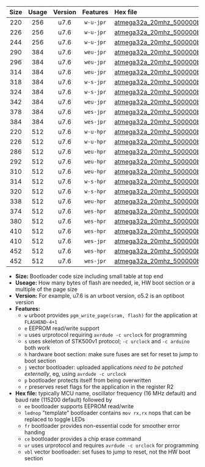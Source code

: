 |Size|Usage|Version|Features|Hex file|
|:-:|:-:|:-:|:-:|:--|
|220|256|u7.6|`w-u-jpr`|[atmega32a_20mhz_500000bps_ur_vbl.hex](https://raw.githubusercontent.com/stefanrueger/urboot/main/bootloaders/atmega32a/fcpu_20mhz/500000_bps/atmega32a_20mhz_500000bps_ur_vbl.hex)|
|226|256|u7.6|`w-u-jpr`|[atmega32a_20mhz_500000bps_lednop_ur_vbl.hex](https://raw.githubusercontent.com/stefanrueger/urboot/main/bootloaders/atmega32a/fcpu_20mhz/500000_bps/atmega32a_20mhz_500000bps_lednop_ur_vbl.hex)|
|244|256|u7.6|`w-u-jpr`|[atmega32a_20mhz_500000bps_lednop_fr_ur_vbl.hex](https://raw.githubusercontent.com/stefanrueger/urboot/main/bootloaders/atmega32a/fcpu_20mhz/500000_bps/atmega32a_20mhz_500000bps_lednop_fr_ur_vbl.hex)|
|290|384|u7.6|`weu-jpr`|[atmega32a_20mhz_500000bps_ee_ur_vbl.hex](https://raw.githubusercontent.com/stefanrueger/urboot/main/bootloaders/atmega32a/fcpu_20mhz/500000_bps/atmega32a_20mhz_500000bps_ee_ur_vbl.hex)|
|296|384|u7.6|`weu-jpr`|[atmega32a_20mhz_500000bps_ee_lednop_ur_vbl.hex](https://raw.githubusercontent.com/stefanrueger/urboot/main/bootloaders/atmega32a/fcpu_20mhz/500000_bps/atmega32a_20mhz_500000bps_ee_lednop_ur_vbl.hex)|
|314|384|u7.6|`weu-jpr`|[atmega32a_20mhz_500000bps_ee_lednop_fr_ur_vbl.hex](https://raw.githubusercontent.com/stefanrueger/urboot/main/bootloaders/atmega32a/fcpu_20mhz/500000_bps/atmega32a_20mhz_500000bps_ee_lednop_fr_ur_vbl.hex)|
|318|384|u7.6|`w-s-jpr`|[atmega32a_20mhz_500000bps_vbl.hex](https://raw.githubusercontent.com/stefanrueger/urboot/main/bootloaders/atmega32a/fcpu_20mhz/500000_bps/atmega32a_20mhz_500000bps_vbl.hex)|
|324|384|u7.6|`w-s-jpr`|[atmega32a_20mhz_500000bps_lednop_vbl.hex](https://raw.githubusercontent.com/stefanrueger/urboot/main/bootloaders/atmega32a/fcpu_20mhz/500000_bps/atmega32a_20mhz_500000bps_lednop_vbl.hex)|
|342|384|u7.6|`weu-jpr`|[atmega32a_20mhz_500000bps_ee_lednop_fr_ce_ur_vbl.hex](https://raw.githubusercontent.com/stefanrueger/urboot/main/bootloaders/atmega32a/fcpu_20mhz/500000_bps/atmega32a_20mhz_500000bps_ee_lednop_fr_ce_ur_vbl.hex)|
|378|384|u7.6|`wes-jpr`|[atmega32a_20mhz_500000bps_ee_vbl.hex](https://raw.githubusercontent.com/stefanrueger/urboot/main/bootloaders/atmega32a/fcpu_20mhz/500000_bps/atmega32a_20mhz_500000bps_ee_vbl.hex)|
|384|384|u7.6|`wes-jpr`|[atmega32a_20mhz_500000bps_ee_lednop_vbl.hex](https://raw.githubusercontent.com/stefanrueger/urboot/main/bootloaders/atmega32a/fcpu_20mhz/500000_bps/atmega32a_20mhz_500000bps_ee_lednop_vbl.hex)|
|220|512|u7.6|`w-u-hpr`|[atmega32a_20mhz_500000bps_ur.hex](https://raw.githubusercontent.com/stefanrueger/urboot/main/bootloaders/atmega32a/fcpu_20mhz/500000_bps/atmega32a_20mhz_500000bps_ur.hex)|
|226|512|u7.6|`w-u-hpr`|[atmega32a_20mhz_500000bps_lednop_ur.hex](https://raw.githubusercontent.com/stefanrueger/urboot/main/bootloaders/atmega32a/fcpu_20mhz/500000_bps/atmega32a_20mhz_500000bps_lednop_ur.hex)|
|286|512|u7.6|`weu-hpr`|[atmega32a_20mhz_500000bps_ee_ur.hex](https://raw.githubusercontent.com/stefanrueger/urboot/main/bootloaders/atmega32a/fcpu_20mhz/500000_bps/atmega32a_20mhz_500000bps_ee_ur.hex)|
|292|512|u7.6|`weu-hpr`|[atmega32a_20mhz_500000bps_ee_lednop_ur.hex](https://raw.githubusercontent.com/stefanrueger/urboot/main/bootloaders/atmega32a/fcpu_20mhz/500000_bps/atmega32a_20mhz_500000bps_ee_lednop_ur.hex)|
|310|512|u7.6|`weu-hpr`|[atmega32a_20mhz_500000bps_ee_lednop_fr_ur.hex](https://raw.githubusercontent.com/stefanrueger/urboot/main/bootloaders/atmega32a/fcpu_20mhz/500000_bps/atmega32a_20mhz_500000bps_ee_lednop_fr_ur.hex)|
|314|512|u7.6|`w-s-hpr`|[atmega32a_20mhz_500000bps.hex](https://raw.githubusercontent.com/stefanrueger/urboot/main/bootloaders/atmega32a/fcpu_20mhz/500000_bps/atmega32a_20mhz_500000bps.hex)|
|320|512|u7.6|`w-s-hpr`|[atmega32a_20mhz_500000bps_lednop.hex](https://raw.githubusercontent.com/stefanrueger/urboot/main/bootloaders/atmega32a/fcpu_20mhz/500000_bps/atmega32a_20mhz_500000bps_lednop.hex)|
|338|512|u7.6|`weu-hpr`|[atmega32a_20mhz_500000bps_ee_lednop_fr_ce_ur.hex](https://raw.githubusercontent.com/stefanrueger/urboot/main/bootloaders/atmega32a/fcpu_20mhz/500000_bps/atmega32a_20mhz_500000bps_ee_lednop_fr_ce_ur.hex)|
|374|512|u7.6|`wes-hpr`|[atmega32a_20mhz_500000bps_ee.hex](https://raw.githubusercontent.com/stefanrueger/urboot/main/bootloaders/atmega32a/fcpu_20mhz/500000_bps/atmega32a_20mhz_500000bps_ee.hex)|
|380|512|u7.6|`wes-hpr`|[atmega32a_20mhz_500000bps_ee_lednop.hex](https://raw.githubusercontent.com/stefanrueger/urboot/main/bootloaders/atmega32a/fcpu_20mhz/500000_bps/atmega32a_20mhz_500000bps_ee_lednop.hex)|
|410|512|u7.6|`wes-hpr`|[atmega32a_20mhz_500000bps_ee_lednop_fr.hex](https://raw.githubusercontent.com/stefanrueger/urboot/main/bootloaders/atmega32a/fcpu_20mhz/500000_bps/atmega32a_20mhz_500000bps_ee_lednop_fr.hex)|
|410|512|u7.6|`wes-jpr`|[atmega32a_20mhz_500000bps_ee_lednop_fr_vbl.hex](https://raw.githubusercontent.com/stefanrueger/urboot/main/bootloaders/atmega32a/fcpu_20mhz/500000_bps/atmega32a_20mhz_500000bps_ee_lednop_fr_vbl.hex)|
|452|512|u7.6|`wes-hpr`|[atmega32a_20mhz_500000bps_ee_lednop_fr_ce.hex](https://raw.githubusercontent.com/stefanrueger/urboot/main/bootloaders/atmega32a/fcpu_20mhz/500000_bps/atmega32a_20mhz_500000bps_ee_lednop_fr_ce.hex)|
|452|512|u7.6|`wes-jpr`|[atmega32a_20mhz_500000bps_ee_lednop_fr_ce_vbl.hex](https://raw.githubusercontent.com/stefanrueger/urboot/main/bootloaders/atmega32a/fcpu_20mhz/500000_bps/atmega32a_20mhz_500000bps_ee_lednop_fr_ce_vbl.hex)|

- **Size:** Bootloader code size including small table at top end
- **Useage:** How many bytes of flash are needed, ie, HW boot section or a multiple of the page size
- **Version:** For example, u7.6 is an urboot version, o5.2 is an optiboot version
- **Features:**
  + `w` urboot provides `pgm_write_page(sram, flash)` for the application at `FLASHEND-4+1`
  + `e` EEPROM read/write support
  + `u` uses urprotocol requiring `avrdude -c urclock` for programming
  + `s` uses skeleton of STK500v1 protocol; `-c urclock` and `-c arduino` both work
  + `h` hardware boot section: make sure fuses are set for reset to jump to boot section
  + `j` vector bootloader: uploaded applications *need to be patched externally*, eg, using `avrdude -c urclock`
  + `p` bootloader protects itself from being overwritten
  + `r` preserves reset flags for the application in the register R2
- **Hex file:** typically MCU name, oscillator frequency (16 MHz default) and baud rate (115200 default) followed by
  + `ee` bootloader supports EEPROM read/write
  + `lednop` "template" bootloader contains `mov rx,rx` nops that can be replaced to toggle LEDs
  + `fr` bootloader provides non-essential code for smoother error handing
  + `ce` bootloader provides a chip erase command
  + `ur` uses urprotocol and requires `avrdude -c urclock` for programming
  + `vbl` vector bootloader: set fuses to jump to reset, not the HW boot section
